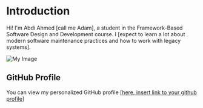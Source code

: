 # Introduction
Hi! I'm Abdi Ahmed [call me Adam], a student in the Framework-Based Software Design and Development course. 
I [expect to learn a lot about modern software maintenance practices and how to work with legacy systems].

![My Image]([image.jpg](https://drive.google.com/file/d/1_F_5FbnVyAxxewIHXZw_9eUkCS5UFpbe/view?usp=drive_link))  <!-- Link to the uploaded image -->

## GitHub Profile

You can view my personalized GitHub profile [[here, insert link to your github profile](https://github.com/AbdiAhmedMo)]

